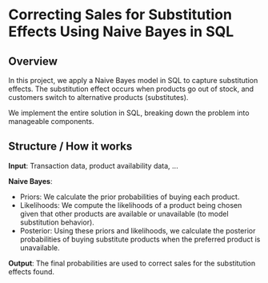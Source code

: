 # Correcting Sales for Substitution Effects Using Naive Bayes in SQL

## Overview

In this project, we apply a Naive Bayes model in SQL to capture substitution effects. 
The substitution effect occurs when products go out of stock, and customers switch to alternative products (substitutes).

We implement the entire solution in SQL, breaking down the problem into manageable components.

## Structure / How it works

**Input**: Transaction data, product availability data, ...

**Naive Bayes**:

- Priors: We calculate the prior probabilities of buying each product.
- Likelihoods: We compute the likelihoods of a product being chosen given that other products are available or unavailable (to model substitution behavior).
- Posterior: Using these priors and likelihoods, we calculate the posterior probabilities of buying substitute products when the preferred product is unavailable.

**Output**: The final probabilities are used to correct sales for the substitution effects found.